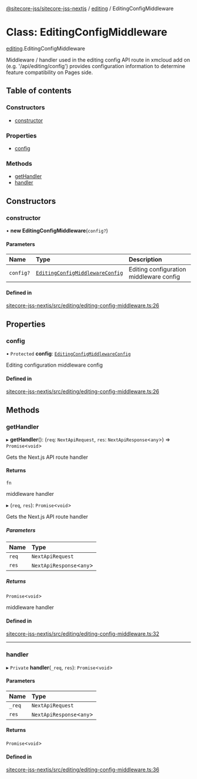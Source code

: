 [@sitecore-jss/sitecore-jss-nextjs](../README.md) / [editing](../modules/editing.md) / EditingConfigMiddleware

# Class: EditingConfigMiddleware

[editing](../modules/editing.md).EditingConfigMiddleware

Middleware / handler used in the editing config API route in xmcloud add on (e.g. '/api/editing/config')
provides configuration information to determine feature compatibility on Pages side.

## Table of contents

### Constructors

- [constructor](editing.EditingConfigMiddleware.md#constructor)

### Properties

- [config](editing.EditingConfigMiddleware.md#config)

### Methods

- [getHandler](editing.EditingConfigMiddleware.md#gethandler)
- [handler](editing.EditingConfigMiddleware.md#handler)

## Constructors

### constructor

• **new EditingConfigMiddleware**(`config?`)

#### Parameters

| Name | Type | Description |
| :------ | :------ | :------ |
| `config?` | [`EditingConfigMiddlewareConfig`](../modules/editing.md#editingconfigmiddlewareconfig) | Editing configuration middleware config |

#### Defined in

[sitecore-jss-nextjs/src/editing/editing-config-middleware.ts:26](https://github.com/Sitecore/jss/blob/765f201a2/packages/sitecore-jss-nextjs/src/editing/editing-config-middleware.ts#L26)

## Properties

### config

• `Protected` **config**: [`EditingConfigMiddlewareConfig`](../modules/editing.md#editingconfigmiddlewareconfig)

Editing configuration middleware config

#### Defined in

[sitecore-jss-nextjs/src/editing/editing-config-middleware.ts:26](https://github.com/Sitecore/jss/blob/765f201a2/packages/sitecore-jss-nextjs/src/editing/editing-config-middleware.ts#L26)

## Methods

### getHandler

▸ **getHandler**(): (`req`: `NextApiRequest`, `res`: `NextApiResponse`\<`any`\>) => `Promise`\<`void`\>

Gets the Next.js API route handler

#### Returns

`fn`

middleware handler

▸ (`req`, `res`): `Promise`\<`void`\>

Gets the Next.js API route handler

##### Parameters

| Name | Type |
| :------ | :------ |
| `req` | `NextApiRequest` |
| `res` | `NextApiResponse`\<`any`\> |

##### Returns

`Promise`\<`void`\>

middleware handler

#### Defined in

[sitecore-jss-nextjs/src/editing/editing-config-middleware.ts:32](https://github.com/Sitecore/jss/blob/765f201a2/packages/sitecore-jss-nextjs/src/editing/editing-config-middleware.ts#L32)

___

### handler

▸ `Private` **handler**(`_req`, `res`): `Promise`\<`void`\>

#### Parameters

| Name | Type |
| :------ | :------ |
| `_req` | `NextApiRequest` |
| `res` | `NextApiResponse`\<`any`\> |

#### Returns

`Promise`\<`void`\>

#### Defined in

[sitecore-jss-nextjs/src/editing/editing-config-middleware.ts:36](https://github.com/Sitecore/jss/blob/765f201a2/packages/sitecore-jss-nextjs/src/editing/editing-config-middleware.ts#L36)
